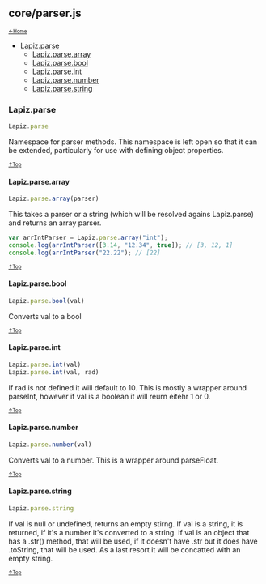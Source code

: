 ## core/parser.js<a name="__top"></a>

<sub><sup>[&larr;Home](index.md)</sup></sub>

* [Lapiz.parse](#Lapiz.parse)
  * [Lapiz.parse.array](#Lapiz.parse.array)
  * [Lapiz.parse.bool](#Lapiz.parse.bool)
  * [Lapiz.parse.int](#Lapiz.parse.int)
  * [Lapiz.parse.number](#Lapiz.parse.number)
  * [Lapiz.parse.string](#Lapiz.parse.string)

### <a name='Lapiz.parse'></a>Lapiz.parse
```javascript
Lapiz.parse
```
Namespace for parser methods. This namespace is left open
so that it can be extended, particularly for use with defining
object properties.

<sub><sup>[&uarr;Top](#__top)</sup></sub>

#### <a name='Lapiz.parse.array'></a>Lapiz.parse.array
```javascript
Lapiz.parse.array(parser)
```
This takes a parser or a string (which will be resolved agains Lapiz.parse)
and returns an array parser.
```javascript
var arrIntParser = Lapiz.parse.array("int");
console.log(arrIntParser([3.14, "12.34", true]); // [3, 12, 1]
console.log(arrIntParser("22.22"); // [22]
```

<sub><sup>[&uarr;Top](#__top)</sup></sub>

#### <a name='Lapiz.parse.bool'></a>Lapiz.parse.bool
```javascript
Lapiz.parse.bool(val)
```
Converts val to a bool

<sub><sup>[&uarr;Top](#__top)</sup></sub>

#### <a name='Lapiz.parse.int'></a>Lapiz.parse.int
```javascript
Lapiz.parse.int(val)
Lapiz.parse.int(val, rad)
```
If rad is not defined it will default to 10. This is mostly a wrapper
around parseInt, however if val is a boolean it will reurn eitehr 1
or 0.

<sub><sup>[&uarr;Top](#__top)</sup></sub>

#### <a name='Lapiz.parse.number'></a>Lapiz.parse.number
```javascript
Lapiz.parse.number(val)
```
Converts val to a number. This is a wrapper around parseFloat.

<sub><sup>[&uarr;Top](#__top)</sup></sub>

#### <a name='Lapiz.parse.string'></a>Lapiz.parse.string
```javascript
Lapiz.parse.string
```
If val is null or undefined, returns an empty stirng. If val
is a string, it is returned, if it's a number it's converted
to a string. If val is an object that has a .str() method,
that will be used, if it doesn't have .str but it does have
.toString, that will be used. As a last resort it will be
concatted with an empty string.

<sub><sup>[&uarr;Top](#__top)</sup></sub>
